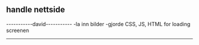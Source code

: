 ## handle nettside

-----------david-----------
-la inn bilder
-gjorde CSS, JS, HTML for loading screenen

---
